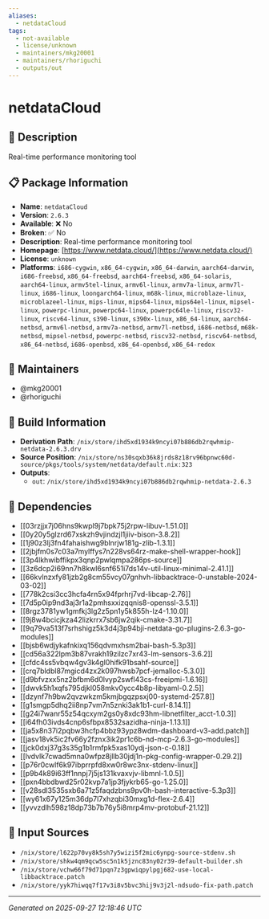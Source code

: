 ```yaml
---
aliases:
  - netdataCloud
tags:
  - not-available
  - license/unknown
  - maintainers/mkg20001
  - maintainers/rhoriguchi
  - outputs/out
---
```


# netdataCloud

## 📝 Description

Real-time performance monitoring tool

## 📋 Package Information

- **Name**: `netdataCloud`
- **Version**: `2.6.3`
- **Available**: ❌ No
- **Broken**: ✅ No
- **Description**: Real-time performance monitoring tool
- **Homepage**: [https://www.netdata.cloud/](https://www.netdata.cloud/)
- **License**: `unknown`
- **Platforms**: `i686-cygwin`, `x86_64-cygwin`, `x86_64-darwin`, `aarch64-darwin`, `i686-freebsd`, `x86_64-freebsd`, `aarch64-freebsd`, `x86_64-solaris`, `aarch64-linux`, `armv5tel-linux`, `armv6l-linux`, `armv7a-linux`, `armv7l-linux`, `i686-linux`, `loongarch64-linux`, `m68k-linux`, `microblaze-linux`, `microblazeel-linux`, `mips-linux`, `mips64-linux`, `mips64el-linux`, `mipsel-linux`, `powerpc-linux`, `powerpc64-linux`, `powerpc64le-linux`, `riscv32-linux`, `riscv64-linux`, `s390-linux`, `s390x-linux`, `x86_64-linux`, `aarch64-netbsd`, `armv6l-netbsd`, `armv7a-netbsd`, `armv7l-netbsd`, `i686-netbsd`, `m68k-netbsd`, `mipsel-netbsd`, `powerpc-netbsd`, `riscv32-netbsd`, `riscv64-netbsd`, `x86_64-netbsd`, `i686-openbsd`, `x86_64-openbsd`, `x86_64-redox`
## 👥 Maintainers

- @mkg20001
- @rhoriguchi


## 🔧 Build Information

- **Derivation Path**: `/nix/store/ihd5xd1934k9ncyi07b886db2rqwhmip-netdata-2.6.3.drv`
- **Source Position**: `/nix/store/ns30sqxb36k8jrds8z18rv96bpnwc60d-source/pkgs/tools/system/netdata/default.nix:323`
- **Outputs**:
  - `out`:  `/nix/store/ihd5xd1934k9ncyi07b886db2rqwhmip-netdata-2.6.3`

## 🔗 Dependencies

- [[03rzjjx7j06hns9kwpl9j7bpk75j2rpw-libuv-1.51.0]]
- [[0y20y5glzrd67xskzh9vjindzjl1jiiv-bison-3.8.2]]
- [[1j90z3lj3fn4fahaishwg9blnrjw181g-zlib-1.3.1]]
- [[2jbjfm0s7c03a7mylffys7n228vs64rz-make-shell-wrapper-hook]]
- [[3p4lkhwibffikpx3qnp2pwlqmpa286ps-source]]
- [[3z6dcp2i69nn7h8kwl6snf651i7ds14v-util-linux-minimal-2.41.1]]
- [[66kvlnzxfy81jzb2g8cm55vcy07gnhvh-libbacktrace-0-unstable-2024-03-02]]
- [[778k2csi3cc3hcfa4rn5x94fprhrj7vd-libcap-2.76]]
- [[7d5p0ip9nd3aj3r1a2pmhsxxizqqnis8-openssl-3.5.1]]
- [[8rgz3781yw1gmfkj3lg2z5pn1y5k855h-lz4-1.10.0]]
- [[9j8w4bcicjkza42lizkrrx7sb6jw2qik-cmake-3.31.7]]
- [[9q79va513f7srhshigz5k3d4j3p94bji-netdata-go-plugins-2.6.3-go-modules]]
- [[bjsb6wdjykafnkixq156qdvmxhsm2bai-bash-5.3p3]]
- [[cd56a322lpm3b87vrakh19zilzc7xr43-lm-sensors-3.6.2]]
- [[cfdc4ss5vbqw4gv3k4gl0hifk91bsahf-source]]
- [[crq7bldbl87mgicd4zx2k097hwsb7pcf-jemalloc-5.3.0]]
- [[d9bfvzxx5nz2bfbm6d0lvyp2swfl43cs-freeipmi-1.6.16]]
- [[dwvk5h1xqfs795djkl058mkv0ycc4b8p-libyaml-0.2.5]]
- [[dzynf7h9bw2qvzwkzm5kmjbgqzpsxj00-systemd-257.8]]
- [[g1smgp5dhq2ii8np7vm7n5znki3ak1b1-curl-8.14.1]]
- [[g24i7wanr55z54qcxym2gs0y8xdc93hm-libnetfilter_acct-1.0.3]]
- [[i64fh03ivds4cnp6sfbpx8532sazidha-ninja-1.13.1]]
- [[ja5x8n37i2pqbw3hcfp4bbz93ypz8wdm-dashboard-v3-add.patch]]
- [[jasv18vk5ic2fv66y2fznx3ik2pr1c6b-nd-mcp-2.6.3-go-modules]]
- [[jck0dxj37g3s35g1b1rmfpk5xas10ydj-json-c-0.18]]
- [[lvdvlk7cwad5mna0wfpz8jllb30jdj1n-pkg-config-wrapper-0.29.2]]
- [[p76r0cwlf6k97ibprrpfd8xw0r8wc3nx-stdenv-linux]]
- [[p9b4k89i63ff1nnpj7j5js131kvaxvjv-libmnl-1.0.5]]
- [[pxn4bbdbwd25r02kvp7a1jp3fjykrb65-go-1.25.0]]
- [[v28sdl3535sxb6a71z5faqdzbns9pv0h-bash-interactive-5.3p3]]
- [[wy61x67y125m36dp7l7xhzqbi30mxg1d-flex-2.6.4]]
- [[yvvzdlh598z18dp73b7b76y5i8mrp4mv-protobuf-21.12]]

## 📁 Input Sources

- `/nix/store/l622p70vy8k5sh7y5wizi5f2mic6ynpg-source-stdenv.sh`
- `/nix/store/shkw4qm9qcw5sc5n1k5jznc83ny02r39-default-builder.sh`
- `/nix/store/vchw66f79d71pqn7z3gpwiqpylpgj682-use-local-libbacktrace.patch`
- `/nix/store/yyk7hiwqq7f17v3i8v5bvc3hij9v3j2l-ndsudo-fix-path.patch`

---
*Generated on 2025-09-27 12:18:46 UTC*
